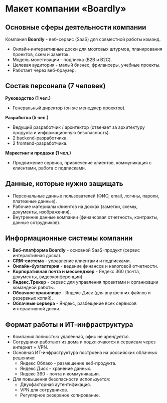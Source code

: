 # Макет компании «Boardly»

## Основные сферы деятельности компании
Компания **Boardly** - веб-сервис (SaaS) для совместной работы команд.

- Онлайн-интерактивные доски для мозговых штурмов, планирования проектов, схем и заметок.
- Модель монетизации - подписка (B2B и B2C).
- Целевая аудитория - малый бизнес, фрилансеры, учебные проекты.
- Работает через веб-браузер.

## Состав персонала (7 человек)
**Руководство (1 чел.)**
- Генеральный директор (он же менеджер проектов).

**Разработка (5 чел.)**
- Ведущий разработчик / архитектор (отвечает за архитектуру продукта и информационную безопасность).
- 2 backend-разработчика.
- 2 frontend-разработчика.

**Маркетинг и продажи (1 чел.)**
- Продвижение сервиса, привлечение клиентов, коммуникация с клиентами, работа с подписками.

## Данные, которые нужно защищать
- Персональные данные пользователей (ФИО, email, логины, пароли, платежные данные).
- Рабочие материалы клиентов на досках (заметки, схемы, документы, изображения).
- Внутренние данные компании (финансовая отчетность, контракты, данные сотрудников).

## Информационные системы компании
- **Веб-платформа Boardly** - основной SaaS-продукт (сервис интерактивная доска).
- **CRM-система** - управление клиентами и подписками.
- **Онлайн-бухгалтерия** - ведение финансов и налоговой отчетности.
- **Корпоративная почта и мессенджер** - Яндекс 360 (почта, документы, видеоконференции).
- **Яндекс.Трекер** - сервис для управления проектами и организации командной работы.
- **Облачное хранилище** - Яндекс Диск (для внутренних файлов и резервных копий).
- **Облачные сервера** - Яндекс, разбещение всех сервисов интерактивной доски.

## Формат работы и ИТ-инфраструктура
- Компания полностью удалённая, офис не арендуется.
- Сотрудники работают из дома и подключаются к сервисам через интернет + VPN.
- Основная ИТ-инфраструктура построена на российских облачных решениях:
    - Яндекс Облако - размещение веб-продукта.
    - Яндекс Диск - хранение данных.
    - Яндекс 360 - почта и коммуникации.
- Для повышения безопасности используется:
    - Двухфакторная аутентификация.
    - VPN для сотрудников.
    - Регулярное резервное копирование.  
